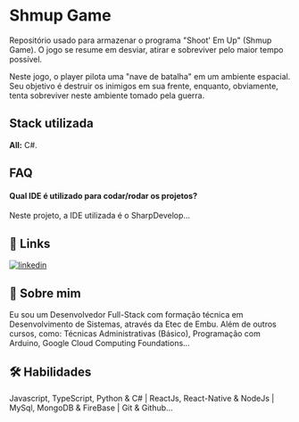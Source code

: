 
# Shmup Game

Repositório usado para armazenar o programa "Shoot' Em Up" (Shmup Game). O jogo se resume em desviar, atirar e sobreviver pelo maior tempo possível.

Neste jogo, o player pilota uma "nave de batalha" em um ambiente espacial. Seu objetivo é destruir os inimigos em sua frente, enquanto, obviamente, tenta sobreviver neste ambiente tomado pela guerra.

## Stack utilizada

**All:** C#.

## FAQ

#### Qual IDE é utilizado para codar/rodar os projetos?

Neste projeto, a IDE utilizada é o SharpDevelop...

## 🔗 Links
[![linkedin](https://img.shields.io/badge/linkedin-0A66C2?style=for-the-badge&logo=linkedin&logoColor=white)](https://www.linkedin.com/in/jhonnysantosvm/)

## 🚀 Sobre mim
Eu sou um Desenvolvedor Full-Stack com formação técnica em Desenvolvimento de Sistemas, através da Etec de Embu. Além de outros cursos, como: Técnicas Administrativas (Básico), Programação com Arduino, Google Cloud Computing Foundations...

## 🛠 Habilidades
Javascript, TypeScript, Python & C# | ReactJs, React-Native & NodeJs | MySql, MongoDB & FireBase | Git & Github...
